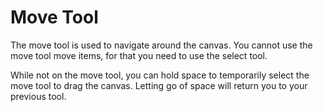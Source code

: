 # Move Tool

The move tool is used to navigate around the canvas.
You cannot use the move tool move items, for that you need to use the select tool.

While not on the move tool, you can hold space to temporarily select the move tool to drag the canvas.
Letting go of space will return you to your previous tool.
